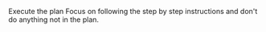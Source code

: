 Execute the plan Focus on following the step by step instructions and don't do
anything not in the plan.
